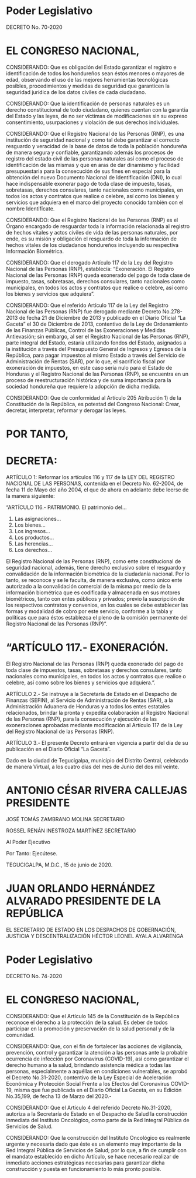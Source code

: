 # Poder Legislativo

DECRETO No. 70-2020

# EL CONGRESO NACIONAL,

CONSIDERANDO: Que es obligación del Estado garantizar el registro e identificación de todos los hondureños sean éstos menores o mayores de edad, observando el uso de las mejores herramientas tecnológicas posibles, procedimientos y medidas de seguridad que garanticen la seguridad jurídica de los datos civiles de cada ciudadano.

CONSIDERANDO: Que la identificación de personas naturales es un derecho constitucional de todo ciudadano, quienes cuentan con la garantía del Estado y las leyes, de no ser víctimas de modificaciones sin su expreso consentimiento, usurpaciones y violación de sus derechos individuales.

CONSIDERANDO: Que el Registro Nacional de las Personas (RNP), es una institución de seguridad nacional y como tal debe garantizar el correcto resguardo y veracidad de la base de datos de toda la población hondureña de manera segura y confiable, garantizando además los procesos de registro del estado civil de las personas naturales así como el proceso de identificación de las mismas y que en aras de dar dinamismo y facilidad presupuestaria para la consecución de sus fines en especial para la obtención del nuevo Documento Nacional de Identificación (DNI), lo cual hace indispensable exonerar pago de toda clase de impuesto, tasas, sobretasas, derechos consulares, tanto nacionales como municipales, en todos los actos y contratos que realice o celebre, así como los bienes y servicios que adquiera en el marco del proyecto conocido también con el nombre Identifícate.

CONSIDERANDO: Que el Registro Nacional de las Personas (RNP) es el Órgano encargado de resguardar toda la información relacionada al registro de hechos vitales y actos civiles de vida de las personas naturales, por ende, es su misión y obligación el resguardo de toda la información de hechos vitales de los ciudadanos hondureños incluyendo su respectiva Información Biométrica.

CONSIDERANDO: Que el derogado Artículo 117 de la Ley del Registro Nacional de las Personas (RNP), establecía: “Exoneración. El Registro Nacional de las Personas (RNP) queda exonerado del pago de toda clase de impuesto, tasas, sobretasas, derechos consulares, tanto nacionales como municipales, en todos los actos y contratos que realice o celebre, así como los bienes y servicios que adquiera”.

CONSIDERANDO: Que el referido Artículo 117 de la Ley del Registro Nacional de las Personas (RNP) fue derogado mediante Decreto No.278-2013 de fecha 21 de Diciembre de 2013 y publicado en el Diario Oficial “La Gaceta” el 30 de Diciembre de 2013, contentivo de la Ley de Ordenamiento de las Finanzas Públicas, Control de las Exoneraciones y Medidas Antievasión; sin embargo, al ser el Registro Nacional de las Personas (RNP), parte integral del Estado, estaría utilizando fondos del Estado, asignados a la institución a través del Presupuesto General de Ingresos y Egresos de la República, para pagar impuestos al mismo Estado a través del Servicio de Administración de Rentas (SAR), por lo que, el sacrificio fiscal por exoneración de impuestos, en este caso sería nulo para el Estado de Honduras y el Registro Nacional de las Personas (RNP), se encuentra en un proceso de reestructuración histórica y de suma importancia para la sociedad hondureña que requiere la adopción de dicha medida.

CONSIDERANDO: Que de conformidad al Artículo 205 Atribución 1) de la Constitución de la República, es potestad del Congreso Nacional: Crear, decretar, interpretar, reformar y derogar las leyes.

# POR TANTO,

# DECRETA:

ARTÍCULO 1: Reformar los artículos 116 y 117 de la LEY DEL REGISTRO NACIONAL DE LAS PERSONAS, contenida en el Decreto No. 62-2004, de fecha 11 de Mayo del año 2004, el que de ahora en adelante debe leerse de la manera siguiente:

“ARTÍCULO 116.- PATRIMONIO. El patrimonio del…

1. Las asignaciones…   
2. Los bienes…   
3. Los ingresos…   
4. Los productos…   
5. Las herencias…   
6. Los derechos…

El Registro Nacional de las Personas (RNP), como ente constitucional de seguridad nacional, además, tiene derecho exclusivo sobre el resguardo y convalidación de la información biométrica de la ciudadanía nacional. Por lo tanto, se reconoce y se le faculta, de manera exclusiva, como único ente autorizado a la convalidación comercial de la misma por medio de la información biométrica que es codificada y almacenada en sus motores biométricos, tanto con entes públicos y privados; previo la suscripción de los respectivos contratos y convenios, en los cuales se debe establecer las formas y modalidad de cobro por este servicio, conforme a la tabla y políticas que para éstos establezca el pleno de la comisión permanente del Registro Nacional de las Personas (RNP)”.

# “ARTÍCULO 117.- EXONERACIÓN.

El Registro Nacional de las Personas (RNP) queda exonerado del pago de toda clase de impuestos, tasas, sobretasas y derechos consulares, tanto nacionales como municipales, en todos los actos y contratos que realice o celebre, así como sobre los bienes y servicios que adquiera.”.

ARTÍCULO 2.- Se instruye a la Secretaría de Estado en el Despacho de Finanzas (SEFIN), al Servicio de Administración de Rentas (SAR), a la Administración Aduanera de Honduras y a todos los entes estatales relacionados, brindar la pronta y expedita colaboración al Registro Nacional de las Personas (RNP), para la consecución y ejecución de las exoneraciones aprobadas mediante modificación al Artículo 117 de la Ley del Registro Nacional de las Personas (RNP).

ARTÍCULO 3.- El presente Decreto entrará en vigencia a partir del día de su publicación en el Diario Oficial “La Gaceta”.

Dado en la ciudad de Tegucigalpa, municipio del Distrito Central, celebrado de manera Virtual, a los cuatro días del mes de Junio del dos mil veinte.

# ANTONIO CÉSAR RIVERA CALLEJAS PRESIDENTE

JOSÉ TOMÁS ZAMBRANO MOLINA SECRETARIO

ROSSEL RENÁN INESTROZA MARTÍNEZ SECRETARIO

Al Poder Ejecutivo

Por Tanto: Ejecútese.

TEGUCIGALPA, M.D.C., 15 de junio de 2020.

# JUAN ORLANDO HERNÁNDEZ ALVARADO PRESIDENTE DE LA REPÚBLICA

EL SECRETARIO DE ESTADO EN LOS DESPACHOS DE GOBERNACIÓN, JUSTICIA Y DESCENTRALIZACIÓN HÉCTOR LEONEL AYALA ALVARENGA

# Poder Legislativo

DECRETO No. 74-2020

# EL CONGRESO NACIONAL,

CONSIDERANDO: Que el Artículo 145 de la Constitución de la República reconoce el derecho a la protección de la salud. Es deber de todos participar en la promoción y preservación de la salud personal y de la comunidad.

CONSIDERANDO: Que, con el fin de fortalecer las acciones de vigilancia, prevención, control y garantizar la atención a las personas ante la probable ocurrencia de infección por Coronavirus (COVID-19), así como garantizar el derecho humano a la salud, brindando asistencia médica a todas las personas, especialmente a aquéllas en condiciones vulnerables, se aprobó el Decreto No.31-2020, contentivo de la Ley Especial de Aceleración Económica y Protección Social Frente a los Efectos del Coronavirus COVID-19, misma que fue publicada en el Diario Oficial La Gaceta, en su Edición No.35,199, de fecha 13 de Marzo del 2020.-

CONSIDERANDO: Que el Artículo 4 del referido Decreto No.31-2020, autoriza a la Secretaría de Estado en el Despacho de Salud la construcción inmediata del Instituto Oncológico, como parte de la Red Integral Pública de Servicios de Salud.

CONSIDERANDO: Que la construcción del Instituto Oncológico es realmente urgente y necesaria dado que éste es un elemento muy importante de la Red Integral Pública de Servicios de Salud; por lo que, a fin de cumplir con el mandato establecido en dicho Artículo, se hace necesario realizar de inmediato acciones estratégicas necesarias para garantizar dicha construcción y puesta en funcionamiento lo más pronto posible.